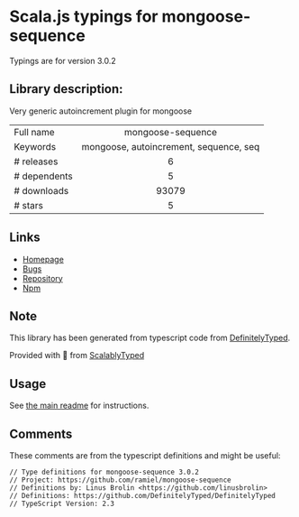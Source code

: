 
# Scala.js typings for mongoose-sequence

Typings are for version 3.0.2

## Library description:
Very generic autoincrement plugin for mongoose

|                    |                 |
| ------------------ | :-------------: |
| Full name          | mongoose-sequence |
| Keywords           | mongoose, autoincrement, sequence, seq |
| # releases         | 6 |
| # dependents       | 5 |
| # downloads        | 93079 |
| # stars            | 5 |

## Links
- [Homepage](https://github.com/ramiel/mongoose-sequence#readme)
- [Bugs](https://github.com/ramiel/mongoose-sequence/issues)
- [Repository](https://github.com/ramiel/mongoose-sequence)
- [Npm](https://www.npmjs.com/package/mongoose-sequence)
    


## Note
This library has been generated from typescript code from [DefinitelyTyped](https://definitelytyped.org).

Provided with :purple_heart: from [ScalablyTyped](https://github.com/oyvindberg/ScalablyTyped)

## Usage
See [the main readme](../../readme.md) for instructions.

## Comments

These comments are from the typescript definitions and might be useful:
```
// Type definitions for mongoose-sequence 3.0.2
// Project: https://github.com/ramiel/mongoose-sequence
// Definitions by: Linus Brolin <https://github.com/linusbrolin>
// Definitions: https://github.com/DefinitelyTyped/DefinitelyTyped
// TypeScript Version: 2.3

```

